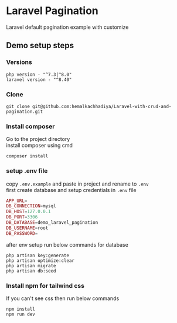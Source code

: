 # Laravel Pagination
Laravel default pagination example with customize
## Demo setup steps
### Versions
```base
php version - "^7.3|^8.0"
laravel version - "^8.40"
```
### Clone
```base
git clone git@github.com:hemalkachhadiya/Laravel-with-crud-and-pagination.git
```
### Install composer
Go to the project directory   
install composer using cmd
```composer
composer install
```
### setup .env file
copy ```.env.example``` and paste in project and rename to ```.env```   
first create database and setup credentials in ```.env``` file
```php
APP_URL=
DB_CONNECTION=mysql
DB_HOST=127.0.0.1
DB_PORT=3306
DB_DATABASE=demo_laravel_pagination
DB_USERNAME=root
DB_PASSWORD=
```
after env setup run below commands for database
```base
php artisan key:generate
php artisan optimize:clear
php artisan migrate
php artisan db:seed
```
### Install npm for tailwind css
If you can't see css then run below commands
```base
npm install
npm run dev
```